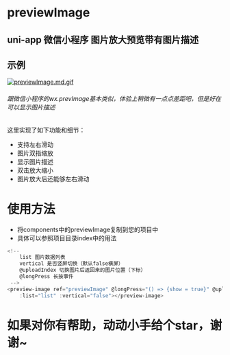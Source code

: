 # previewImage

## uni-app 微信小程序 图片放大预览带有图片描述

## 示例
[![previewImage.md.gif](https://www.z4a.net/images/2021/04/02/previewImage.md.gif)](https://www.z4a.net/image/gmWL5L)




###### 跟微信小程序的wx.prevImage基本类似，体验上稍微有一点点差距吧，但是好在可以显示图片描述

这里实现了如下功能和细节：

+ 支持左右滑动
+ 图片双指缩放
+ 显示图片描述
+ 双击放大缩小
+ 图片放大后还能够左右滑动

# 使用方法

+ 将components中的previewImage复制到您的项目中
+ 具体可以参照项目目录index中的用法

``` js
<!-- 
	list 图片数据列表
	vertical 是否竖屏切换（默认false横屏）
	@uploadIndex 切换图片后返回来的图片位置（下标）
	@longPress 长按事件
 -->
<preview-image ref="previewImage" @longPress="() => {show = true}" @uploadIndex="uploadIndex"
	:list="list" :vertical="false"></preview-image>
```

# 如果对你有帮助，动动小手给个star，谢谢~
